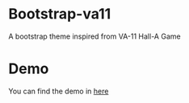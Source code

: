 # Bootstrap-va11
A bootstrap theme inspired from VA-11 Hall-A Game

# Demo
You can find the demo in [here](https://gta191977649.github.io/bootstrap-va11/)